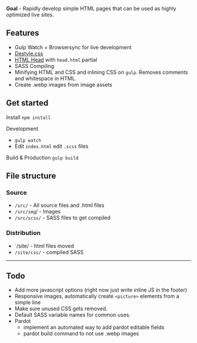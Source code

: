 **Goal** - Rapidly develop simple HTML pages that can be used as highly optimized live sites.

## Features
- Gulp Watch + Browsersync for live development
- [Destyle.css](https://nicolas-cusan.github.io/destyle.css/)
- [HTML Head](https://htmlhead.dev/) with `head.html` partial
- SASS Compiling
- Minifying HTML and CSS and inlining CSS on `gulp`. Removes comments and whitespace in HTML.
- Create .webp images from image assets

## Get started

Install
`npm install`

Development
- `gulp watch`
- Edit `index.html` edit `.scss` files

Build & Production
`gulp build`


## File structure

### Source

- `/src/` - All source files and .html files
- `/src/img`/ - Images
- `/src/scss/` - SASS files to get compiled

### Distribution

- `/site/ - html files moved
- `/site/css/` - compiled SASS

----

## Todo

- Add more javascript options (right now just write inline JS in the footer)
- Responsive images, automatically create `<picture>` elements from a simple line
- Make sure unused CSS gets removed.
- Default SASS variable names for common uses.
- Pardot
    - implement an automated way to add pardot editable fields
    - pardot build command to not use .webp images
